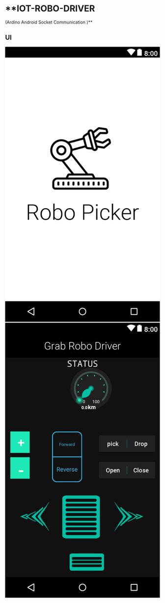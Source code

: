 # **IOT-ROBO-DRIVER 
(Ardino Android Socket Communication )**


## UI

![](https://github.com/ubihacks/IOT-ROBO-DRIVER/blob/master/sp.png)![](https://github.com/ubihacks/IOT-ROBO-DRIVER/blob/master/main.png)

